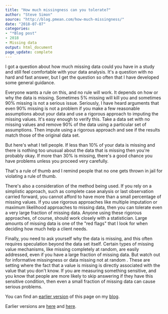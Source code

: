```yaml
---
title: "How much missingness can you tolerate?"
author: "Steve Simon"
source: "http://blog.pmean.com/how-much-missingness/"
date: "2018-07-07"
categories:
- "*Blog post"
- 2018
- Missing data
output: html_document
page_update: complete
---
```


I got a question about how much missing data could you have in a study and still feel comfortable with your data analysis. It's a question with no hard and fast answer, but I get the question so often that I have developed some general guidance.

<!---More--->

Everyone wants a rule on this, and no rule will work. It depends on how or why the data is missing. Sometimes 5% missing will kill you and sometimes 90% missing is not a serious issue. Seriously, I have heard arguments that even 90% missing is not a problem if you make a few reasonable assumptions about your data and use a rigorous approach to imputing the missing values. It's easy enough to verify this. Take a data set with no missing values and remove 90% of the data using a particular set of assumptions. Then impute using a rigorous approach and see if the results match those of the original data set.

But here's what I tell people. If less than 10% of your data is missing and there is nothing too unusual about the data that is missing then you're probably okay. If more than 30% is missing, there's a good chance you have problems unless you proceed very carefully.

That's a rule of thumb and I remind people that no one gets thrown in jail for violating a rule of thumb.

There's also a consideration of the method being used. If you rely on a simplistic approach, such as complete case analysis or last observation carried forward, you cannot afford to have more than a small percentage of missing values. If you use rigorous approaches like multiple imputation or maximum likelihood approaches to missing data, then you can tolerate even a very large fraction of missing data. Anyone using these rigorous approaches, of course, should work closely with a statistician. Large amounts of missing data is one of the "red flags" that I look for when deciding how much help a client needs.

Finally, you need to ask yourself why the data is missing, and this often requires speculation beyond the data set itself. Certain types of missing value mechanisms, like missing completely at random, are easily addressed, even if you have a large fraction of missing data. But watch out for informative missingness or data missing not at random . These are setting where the fact that a value is missing is directly associated with the value that you don't know. If you are measuring something sensitive, and you know that people are more likely to skip answering if they have this sensitive condition, then even a small fraction of missing data can cause serious problems.

You can find an [earlier version][sim1] of this page on my [blog][sim2].

[sim1]: http://blog.pmean.com/how-much-missingness/
[sim2]: http://blog.pmean.com
Earlier versions are [here][sim1] and [here][sim2].
 
[sim1]: http://blog.pmean.com/how-much-missingness/
[sim2]: http://new.pmean.com/how-much-missingness/
 
